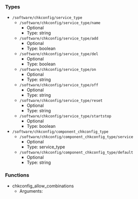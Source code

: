 
### Types

 - `/software/chkconfig/service_type`
    - `/software/chkconfig/service_type/name`
        - Optional
        - Type: string
    - `/software/chkconfig/service_type/add`
        - Optional
        - Type: boolean
    - `/software/chkconfig/service_type/del`
        - Optional
        - Type: boolean
    - `/software/chkconfig/service_type/on`
        - Optional
        - Type: string
    - `/software/chkconfig/service_type/off`
        - Optional
        - Type: string
    - `/software/chkconfig/service_type/reset`
        - Optional
        - Type: string
    - `/software/chkconfig/service_type/startstop`
        - Optional
        - Type: boolean
 - `/software/chkconfig/component_chkconfig_type`
    - `/software/chkconfig/component_chkconfig_type/service`
        - Optional
        - Type: service_type
    - `/software/chkconfig/component_chkconfig_type/default`
        - Optional
        - Type: string

### Functions

 - chkconfig_allow_combinations
    - Arguments:
